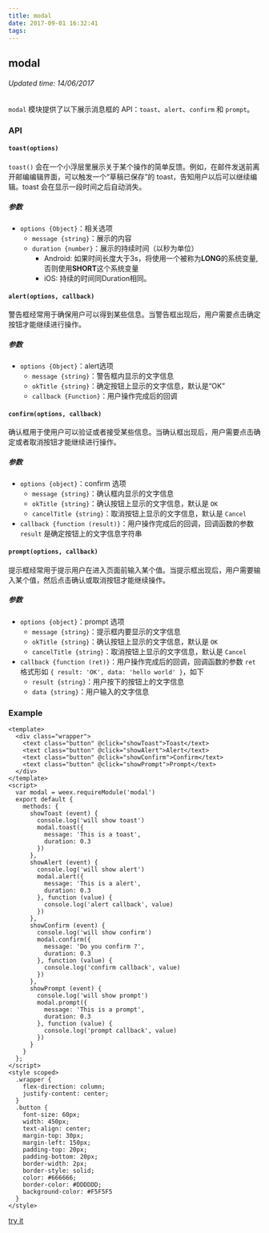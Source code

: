 ```yaml
---
title: modal
date: 2017-09-01 16:32:41
tags:
---
```


## modal
###### Updated time: 14/06/2017
`modal` 模块提供了以下展示消息框的 API：`toast`、`alert`、`confirm` 和 `prompt`。

### API
#### `toast(options)`
`toast()` 会在一个小浮层里展示关于某个操作的简单反馈。例如，在邮件发送前离开邮编编辑界面，可以触发一个“草稿已保存”的 toast，告知用户以后可以继续编辑。toast 会在显示一段时间之后自动消失。

##### 参数
* `options {Object}`：相关选项
  * `message {string}`：展示的内容
  * `duration {number}`：展示的持续时间（以秒为单位）
    * Android: 如果时间长度大于3s，将使用一个被称为**LONG**的系统变量, 否则使用**SHORT**这个系统变量
    * iOS: 持续的时间同Duration相同。

#### `alert(options, callback)`
警告框经常用于确保用户可以得到某些信息。当警告框出现后，用户需要点击确定按钮才能继续进行操作。

##### 参数
* `options {Object}`：alert选项
  * `message {string}`：警告框内显示的文字信息
  * `okTitle {string}`：确定按钮上显示的文字信息，默认是“OK”
  * `callback {Function}`：用户操作完成后的回调

#### `confirm(options, callback)`
确认框用于使用户可以验证或者接受某些信息。当确认框出现后，用户需要点击确定或者取消按钮才能继续进行操作。

##### 参数
* `options {object}`：confirm 选项
  * `message {string}`：确认框内显示的文字信息
  * `okTitle {string}`：确认按钮上显示的文字信息，默认是 `OK`
  * `cancelTitle {string}`：取消按钮上显示的文字信息，默认是 `Cancel`
* `callback {function (result)}`：用户操作完成后的回调，回调函数的参数 `result` 是确定按钮上的文字信息字符串

#### `prompt(options, callback)`
提示框经常用于提示用户在进入页面前输入某个值。当提示框出现后，用户需要输入某个值，然后点击确认或取消按钮才能继续操作。

##### 参数
* `options {object}`：prompt 选项
  * `message {string}`：提示框内要显示的文字信息
  * `okTitle {string}`：确认按钮上显示的文字信息，默认是 `OK`
  * `cancelTitle {string}`：取消按钮上显示的文字信息，默认是 `Cancel`
* `callback {function (ret)}`：用户操作完成后的回调，回调函数的参数 `ret` 格式形如 `{ result: 'OK', data: 'hello world' }`，如下
  * `result {string}`：用户按下的按钮上的文字信息
  * `data {string}`：用户输入的文字信息

### Example
```
<template>
  <div class="wrapper">
    <text class="button" @click="showToast">Toast</text>
    <text class="button" @click="showAlert">Alert</text>
    <text class="button" @click="showConfirm">Confirm</text>
    <text class="button" @click="showPrompt">Prompt</text>
  </div>
</template>
<script>
  var modal = weex.requireModule('modal')
  export default {
    methods: {
      showToast (event) {
        console.log('will show toast')
        modal.toast({
          message: 'This is a toast',
          duration: 0.3
        })
      },
      showAlert (event) {
        console.log('will show alert')
        modal.alert({
          message: 'This is a alert',
          duration: 0.3
        }, function (value) {
          console.log('alert callback', value)
        })
      },
      showConfirm (event) {
        console.log('will show confirm')
        modal.confirm({
          message: 'Do you confirm ?',
          duration: 0.3
        }, function (value) {
          console.log('confirm callback', value)
        })
      },
      showPrompt (event) {
        console.log('will show prompt')
        modal.prompt({
          message: 'This is a prompt',
          duration: 0.3
        }, function (value) {
          console.log('prompt callback', value)
        })
      }
    }
  };
</script>
<style scoped>
  .wrapper {
    flex-direction: column;
    justify-content: center;
  }
  .button {
    font-size: 60px;
    width: 450px;
    text-align: center;
    margin-top: 30px;
    margin-left: 150px;
    padding-top: 20px;
    padding-bottom: 20px;
    border-width: 2px;
    border-style: solid;
    color: #666666;
    border-color: #DDDDDD;
    background-color: #F5F5F5
  }
</style>
```
[try it](http://dotwe.org/vue/a7dddfb24edb72be947fc4eec3803f1d)